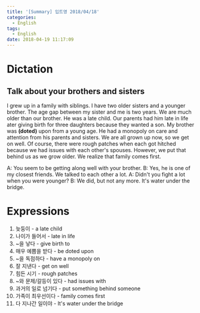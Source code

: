 ```yaml
---
title: '[Summary] 입트영 2018/04/18'
categories:
  - English
tags:
  - English
date: 2018-04-19 11:17:09
---
```


# Dictation
## Talk about your brothers and sisters

I grew up in a family with siblings. I have two older sisters and a younger brother. The age gap between my sister and me is two years. We are much older than our brother. He was a late child. Our parents had him late in life ater giving birth for three daughters because they wanted a son. My brother was **(doted)** upon from a young age. He had a monopoly on care and attention from his parents and sisters. We are all grown up now, so we get on well. Of course, there were rough patches when each got hitched because we had issues with each other's spouses. However, we put that behind us as we grow older. We realize that family comes first.

A: You seem to be getting along well with your brother.
B: Yes, he is one of my closest friends. We talked to each other a lot.
A: Didn't you fight a lot when you were younger?
B: We did, but not any more. It's water under the bridge.

# Expressions
1. 늦둥이 - a late child
1. 나이가 들어서 - late in life
1. ~을 낳다 - give birth to
1. 매우 예쁨을 받다 - be doted upon
1. ~을 독점하다 - have a monopoly on
1. 잘 지낸다 - get on well
1. 힘든 시기 - rough patches
1. ~와 문제/갈등이 있다 - had issues with
1. 과거의 일로 넘기다 - put something behind someone
1. 가족이 최우선이다 - family comes first
1. 다 지나간 일이야 - It's water under the bridge
